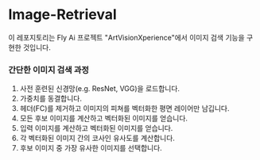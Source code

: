 # Image-Retrieval
이 레포지토리는 Fly Ai 프로젝트 "ArtVisionXperience"에서 이미지 검색 기능을 구현한 것입니다.

### 간단한 이미지 검색 과정
1. 사전 훈련된 신경망(e.g. ResNet, VGG)을 로드합니다.
2. 가중치를 동결합니다.
3. 헤더(FC)를 제거하고 이미지의 피쳐를 벡터화한 평면 레이어만 남깁니다.
4. 모든 후보 이미지를 계산하고 벡터화된 이미지를 얻습니다.
5. 입력 이미지를 계산하고 벡터화된 이미지를 얻습니다.
6. 각 벡터화된 이미지 간의 코사인 유사도를 계산합니다.
7. 후보 이미지 중 가장 유사한 이미지를 선택합니다.
